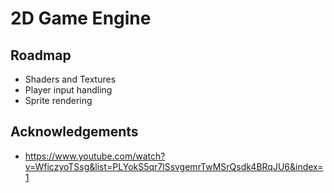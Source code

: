 # 2D Game Engine
## Roadmap

- Shaders and Textures
- Player input handling
- Sprite rendering
## Acknowledgements

 - https://www.youtube.com/watch?v=WficzyoTSsg&list=PLYokS5qr7lSsvgemrTwMSrQsdk4BRqJU6&index=1

